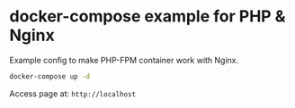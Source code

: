 # docker-compose example for PHP & Nginx

Example config to make PHP-FPM container work with Nginx.

```bash
docker-compose up -d
```

Access page at: `http://localhost`
